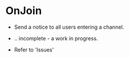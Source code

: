 # OnJoin

* Send a notice to all users entering a channel.
- .. incomplete - a work in progress.

- Refer to 'Issues'
